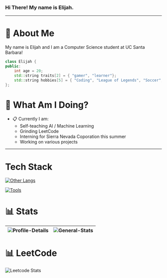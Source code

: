 ### Hi There! My name is Elijah.
-----
# :postbox: About Me
My name is Elijah and I am a Computer Science student at UC Santa Barbara!

```c++
class Elijah {
public:
    int age = 20;
    std::string traits[2] = { "gamer", "learner"};
    std::string hobbies[5] = { "Coding", "League of Legends", "Soccer", "Basketball", "Reading" };
};
```
# :round_pushpin: What Am I Doing?
- :clipboard: Currently I am:
  - Self-teaching AI / Machine Learning
  - Grinding LeetCode
  - Interning for Sierra Nevada Coporation this summer
  - Working on various projects
-----

# Tech Stack

[![Other Langs](https://skillicons.dev/icons?i=python,js,nodejs,html,css,cpp,c&theme=dark)](https://skillicons.dev)

[![Tools](https://skillicons.dev/icons?i=vscode,heroku,github&theme=dark)](https://skillicons.dev)

# :bar_chart: Stats
|![Profile-Details](http://github-profile-summary-cards.vercel.app/api/cards/profile-details?username=elijahelephant&theme=github_dark)          | ![General-Stats](http://github-profile-summary-cards.vercel.app/api/cards/stats?username=elijahelephant&theme=github_dark)     |
| ------------------ | ----------- |

# :bar_chart: LeetCode
![Leetcode Stats](https://leetcard.jacoblin.cool/williamsej26)

